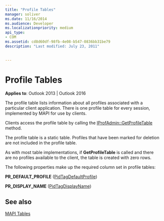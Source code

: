 ```yaml
---
title: "Profile Tables"
manager: soliver
ms.date: 11/16/2014
ms.audience: Developer
ms.localizationpriority: medium
api_type:
- COM
ms.assetid: cd8d60df-98fb-4e08-b547-0836bb31be79
description: "Last modified: July 23, 2011"
 
 
---
```


# Profile Tables

  
  
**Applies to**: Outlook 2013 | Outlook 2016 
  
The profile table lists information about all profiles associated with a particular client application. There is one profile table for every session, implemented by MAPI for use by clients. 
  
Clients access the profile table by calling the [IProfAdmin::GetProfileTable](iprofadmin-getprofiletable.md) method. 
  
The profile table is a static table. Profiles that have been marked for deletion are not included in the profile table.
  
As with most table implementations, if **GetProfileTable** is called and there are no profiles available to the client, the table is created with zero rows. 
  
The following properties make up the required column set in profile tables:
  
 **PR_DEFAULT_PROFILE** ([PidTagDefaultProfile](pidtagdefaultprofile-canonical-property.md)) 
  
 **PR_DISPLAY_NAME** ([PidTagDisplayName](pidtagdisplayname-canonical-property.md)) 
  
## See also



[MAPI Tables](mapi-tables.md)

